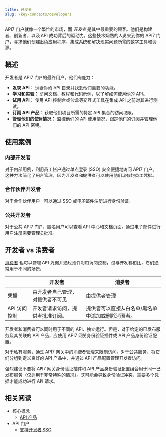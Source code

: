 ```yaml
---
title: 开发者
slug: /key-concepts/developers
---
```


API7 门户就像一个繁忙的市场，而 _开发者_ 是其中最重要的顾客。他们是构建者、创新者，以及 API 成功背后的驱动力。这些技术娴熟的人员来到你的 API7 门户，寻求他们创建出色应用程序、集成系统和解决现实问题所需的数字工具和资源。

## 概述

开发者是 API7 门户的最终用户。他们有能力：

* **发现 API：** 浏览你的 API 目录并找到他们需要的功能。
* **学习和实验：** 访问文档、教程和代码示例，以了解如何使用你的 API。
* **试用 API：** 使用 API 控制台或沙盒等交互式工具在集成 API 之前对其进行测试。
* **订阅 API 产品：** 获取他们项目所需的特定 API 集合的访问权限。
* **管理他们的使用情况：** 监控他们的 API 使用情况，跟踪他们的订阅并管理他们的 API 密钥。

## 使用案例

### 内部开发者

对于内部用例，利用员工帐户通过单点登录 (SSO) 安全便捷地访问 API7 门户。这种方法简化了用户管理，因为开发者和提供者可以使用他们现有的员工凭据。

### 合作伙伴开发者

对于合作伙伴用户，可以通过 SSO 或电子邮件注册进行身份验证。

### 公共开发者

对于公共 API7 门户，匿名用户可以查看 API 中心和文档页面。通过电子邮件进行用户注册需要管理员批准。

## 开发者 vs 消费者

[消费者](./consumers) 也可以管理 API 凭据并通过插件利用访问控制，但与开发者相比，它们通常用于不同的场景。

|             | 开发者            | 消费者                             |
| ------------| ----------------------| ------------------------------------- |
| 凭据 | 由开发者自己管理，对提供者不可见 | 由提供者管理 |
| API 访问控制 | 开发者请求访问，提供者批准订阅。 | 提供者可以直接从白名单/黑名单中添加或删除消费者。 |

开发者和消费者可以同时用于不同的 API，独立运行。但是，对于给定的已发布服务及其关联的 API 产品，应使用 API7 网关身份验证插件或 API 产品身份验证配置。

对于私有服务，通过 API7 网关中的消费者管理来限制访问。对于公共服务，将它们分组到定义良好的 API 产品中，并通过 API 产品配置管理开发者访问。

强烈建议不要将 API7 网关身份验证插件和 API 产品身份验证配置组合用于同一已发布服务（仅适用于非常特殊的情况）。这可能会导致身份验证冲突，需要多个凭据才能成功进行 API 请求。

## 相关阅读

* 核心概念 
  * [API 产品](./api-products)
* API 门户
  * [支持开发者 SSO](../api-portal/developer-sso)
  